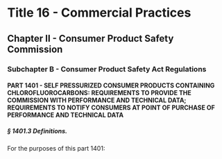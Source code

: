 
# Title 16 - Commercial Practices
## Chapter II - Consumer Product Safety Commission
### Subchapter B - Consumer Product Safety Act Regulations
#### PART 1401 - SELF PRESSURIZED CONSUMER PRODUCTS CONTAINING CHLOROFLUOROCARBONS: REQUIREMENTS TO PROVIDE THE COMMISSION WITH PERFORMANCE AND TECHNICAL DATA; REQUIREMENTS TO NOTIFY CONSUMERS AT POINT OF PURCHASE OF PERFORMANCE AND TECHNICAL DATA
##### § 1401.3 Definitions.

For the purposes of this part 1401:
